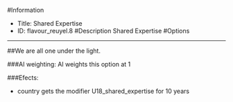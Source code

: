 #Information
 - Title: Shared Expertise
 - ID: flavour_reuyel.8
#Description
Shared Expertise
#Options

___
##We are all one under the light.

###AI weighting:
AI weights this option at 1


###Efects:<ul><li>country gets the modifier U18_shared_expertise for 10 years</li></ul>
